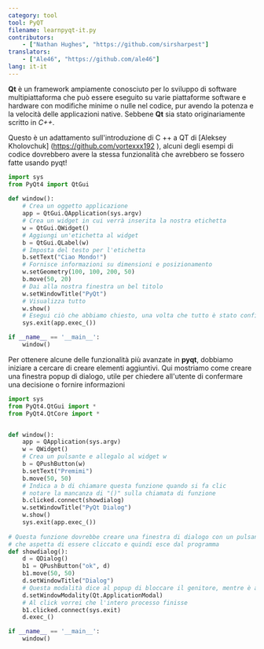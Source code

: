 ```yaml
---
category: tool
tool: PyQT
filename: learnpyqt-it.py
contributors:
    - ["Nathan Hughes", "https://github.com/sirsharpest"]
translators:
    - ["Ale46", "https://github.com/ale46"]
lang: it-it
---
```


**Qt** è un framework ampiamente conosciuto per lo sviluppo di software multipiattaforma che può essere eseguito su varie piattaforme software e hardware con modifiche minime o nulle nel codice, pur avendo la potenza e la velocità delle applicazioni native. Sebbene **Qt** sia stato originariamente scritto in *C++*.


Questo è un adattamento sull'introduzione di C ++ a QT di [Aleksey Kholovchuk] (https://github.com/vortexxx192
), alcuni degli esempi di codice dovrebbero avere la stessa funzionalità
che avrebbero se fossero fatte usando pyqt! 

```python
import sys
from PyQt4 import QtGui
	
def window():
	# Crea un oggetto applicazione
    app = QtGui.QApplication(sys.argv)
	# Crea un widget in cui verrà inserita la nostra etichetta
    w = QtGui.QWidget()
	# Aggiungi un'etichetta al widget
    b = QtGui.QLabel(w)
	# Imposta del testo per l'etichetta
    b.setText("Ciao Mondo!")
	# Fornisce informazioni su dimensioni e posizionamento
    w.setGeometry(100, 100, 200, 50)
    b.move(50, 20)
	# Dai alla nostra finestra un bel titolo
    w.setWindowTitle("PyQt")
	# Visualizza tutto
    w.show()
	# Esegui ciò che abbiamo chiesto, una volta che tutto è stato configurato
    sys.exit(app.exec_())

if __name__ == '__main__':
    window()

```

Per ottenere alcune delle funzionalità più avanzate in **pyqt**, dobbiamo iniziare a cercare di creare elementi aggiuntivi.
Qui mostriamo come creare una finestra popup di dialogo, utile per chiedere all'utente di confermare una decisione o fornire informazioni

```python 
import sys
from PyQt4.QtGui import *
from PyQt4.QtCore import *


def window():
    app = QApplication(sys.argv)
    w = QWidget()
    # Crea un pulsante e allegalo al widget w
    b = QPushButton(w)
    b.setText("Premimi")
    b.move(50, 50)
    # Indica a b di chiamare questa funzione quando si fa clic
    # notare la mancanza di "()" sulla chiamata di funzione
    b.clicked.connect(showdialog)
    w.setWindowTitle("PyQt Dialog")
    w.show()
    sys.exit(app.exec_())
	
# Questa funzione dovrebbe creare una finestra di dialogo con un pulsante
# che aspetta di essere cliccato e quindi esce dal programma
def showdialog():
    d = QDialog()
    b1 = QPushButton("ok", d)
    b1.move(50, 50)
    d.setWindowTitle("Dialog")
    # Questa modalità dice al popup di bloccare il genitore, mentre è attivo
    d.setWindowModality(Qt.ApplicationModal)
    # Al click vorrei che l'intero processo finisse
    b1.clicked.connect(sys.exit)
    d.exec_()

if __name__ == '__main__':
    window()
```
